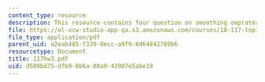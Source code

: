 ```yaml
---
content_type: resource
description: This resource contains four question on smoothing oeprator.
file: https://ol-ocw-studio-app-qa.s3.amazonaws.com/courses/18-117-topics-in-several-complex-variables-spring-2005/d509bd75dfb90b6a88a943987e5abe19_117hw3.pdf
file_type: application/pdf
parent_uid: a2eab485-f339-8ecc-a9f9-8d64842789b6
resourcetype: Document
title: 117hw3.pdf
uid: d509bd75-dfb9-0b6a-88a9-43987e5abe19
---
```

